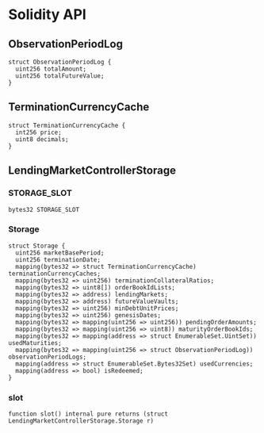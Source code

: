 # Solidity API

## ObservationPeriodLog

```solidity
struct ObservationPeriodLog {
  uint256 totalAmount;
  uint256 totalFutureValue;
}
```

## TerminationCurrencyCache

```solidity
struct TerminationCurrencyCache {
  int256 price;
  uint8 decimals;
}
```

## LendingMarketControllerStorage

### STORAGE_SLOT

```solidity
bytes32 STORAGE_SLOT
```

### Storage

```solidity
struct Storage {
  uint256 marketBasePeriod;
  uint256 terminationDate;
  mapping(bytes32 => struct TerminationCurrencyCache) terminationCurrencyCaches;
  mapping(bytes32 => uint256) terminationCollateralRatios;
  mapping(bytes32 => uint8[]) orderBookIdLists;
  mapping(bytes32 => address) lendingMarkets;
  mapping(bytes32 => address) futureValueVaults;
  mapping(bytes32 => uint256) minDebtUnitPrices;
  mapping(bytes32 => uint256) genesisDates;
  mapping(bytes32 => mapping(uint256 => uint256)) pendingOrderAmounts;
  mapping(bytes32 => mapping(uint256 => uint8)) maturityOrderBookIds;
  mapping(bytes32 => mapping(address => struct EnumerableSet.UintSet)) usedMaturities;
  mapping(bytes32 => mapping(uint256 => struct ObservationPeriodLog)) observationPeriodLogs;
  mapping(address => struct EnumerableSet.Bytes32Set) usedCurrencies;
  mapping(address => bool) isRedeemed;
}
```

### slot

```solidity
function slot() internal pure returns (struct LendingMarketControllerStorage.Storage r)
```


